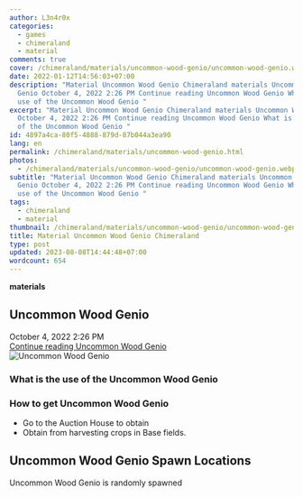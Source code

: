 ```yaml
---
author: L3n4r0x
categories:
  - games
  - chimeraland
  - material
comments: true
cover: /chimeraland/materials/uncommon-wood-genio/uncommon-wood-genio.webp
date: 2022-01-12T14:56:03+07:00
description: "Material Uncommon Wood Genio Chimeraland materials Uncommon Wood
  Genio October 4, 2022 2:26 PM Continue reading Uncommon Wood Genio What is the
  use of the Uncommon Wood Genio "
excerpt: "Material Uncommon Wood Genio Chimeraland materials Uncommon Wood Genio
  October 4, 2022 2:26 PM Continue reading Uncommon Wood Genio What is the use
  of the Uncommon Wood Genio "
id: 4897a4ca-80f5-4888-879d-87b044a3ea90
lang: en
permalink: /chimeraland/materials/uncommon-wood-genio.html
photos:
  - /chimeraland/materials/uncommon-wood-genio/uncommon-wood-genio.webp
subtitle: "Material Uncommon Wood Genio Chimeraland materials Uncommon Wood
  Genio October 4, 2022 2:26 PM Continue reading Uncommon Wood Genio What is the
  use of the Uncommon Wood Genio "
tags:
  - chimeraland
  - material
thumbnail: /chimeraland/materials/uncommon-wood-genio/uncommon-wood-genio.webp
title: Material Uncommon Wood Genio Chimeraland
type: post
updated: 2023-08-08T14:44:48+07:00
wordcount: 654
---
```


<link
  rel="stylesheet"
  href="https://rawcdn.githack.com/dimaslanjaka/Web-Manajemen/870a349/css/bootstrap-5-3-0-alpha3-wrapper.css"
/>
<section id="bootstrap-wrapper">
  <div data-bs-theme="dark">
    <div
      class="row g-0 border rounded overflow-hidden flex-md-row mb-4 shadow-sm position-relative bg-dark text-light"
    >
      <div class="col p-4 d-flex flex-column position-static">
        <strong class="d-inline-block mb-2 text-success">materials</strong>
        <h2 class="mb-0">Uncommon Wood Genio</h2>
        <div class="mb-1 text-muted">October 4, 2022 2:26 PM</div>
        <a
          href="/chimeraland/materials/uncommon-wood-genio.html"
          class="stretched-link d-none text-primary"
          >Continue reading Uncommon Wood Genio</a
        >
      </div>
      <div class="col-auto d-none d-md-block d-lg-block">
        <img
          src="https://www.webmanajemen.com/chimeraland/materials/uncommon-wood-genio/uncommon-wood-genio.webp"
          alt="Uncommon Wood Genio"
        />
      </div>
    </div>
    <div class="row">
      <div class="col-lg-6 col-12 mb-2">
        <div class="card">
          <div class="card-body">
            <h3 class="card-title">
              What is the use of the Uncommon Wood Genio
            </h3>
            <div class="card-text"><ul></ul></div>
          </div>
        </div>
      </div>
      <div class="col-lg-6 col-12 mb-2">
        <div class="card">
          <div class="card-body">
            <h3 class="card-title">How to get Uncommon Wood Genio</h3>
            <div class="card-text">
              <ul>
                <li>Go to the Auction House to obtain</li>
                <li>Obtain from harvesting crops in Base fields.</li>
              </ul>
            </div>
          </div>
        </div>
      </div>
      <div class="col-12 mb-2">
        <h2>Uncommon Wood Genio Spawn Locations</h2>
        <p>Uncommon Wood Genio is randomly spawned</p>
      </div>
    </div>
  </div>
</section>